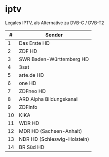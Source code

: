# iptv
Legales IPTV, als Alternative zu DVB-C / DVB-T2


| # | Sender |
| --- | --- |
| 1 | Das Erste HD |
| 2 | ZDF HD |
| 3 | SWR Baden-Württemberg HD |
| 4 | 3sat |
| 5 | arte.de HD|
| 6 | one HD |
| 7 | ZDFneo HD |
| 8 | ARD Alpha Bildungskanal |
| 9 | ZDFinfo |
|10 | KiKA |
|11 | WDR HD |
|12 | MDR HD (Sachsen-Anhalt)|
|13 | NDR HD (Schleswig-Holstein)|
|14 | BR Süd HD|